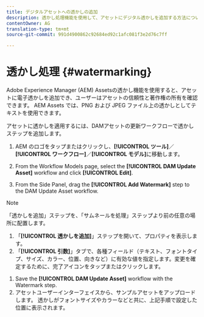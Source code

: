 ```yaml
---
title: デジタルアセットへの透かしの追加
description: 透かし処理機能を使用して、アセットにデジタル透かしを追加する方法について説明します。
contentOwner: AG
translation-type: tm+mt
source-git-commit: 991d4900862c92684ed92c1afc081f3e2d76c7ff

---
```



# 透かし処理 {#watermarking}

Adobe Experience Manager (AEM) Assetsの透かし機能を使用すると、アセットに電子透かしを追加でき、ユーザーはアセットの信頼性と著作権の所有を確認できます。 AEM Assets では、PNG および JPEG ファイル上の透かしとしてテキストを使用できます。

アセットに透かしを適用するには、DAMアセットの更新ワークフローで透かしステップを追加します。

1. AEM のロゴをタップまたはクリックし、**[!UICONTROL ツール]**／**[!UICONTROL ワークフロー]**／**[!UICONTROL モデル]**&#x200B;に移動します。
1. From the Workflow Models page, select the **[!UICONTROL DAM Update Asset]** workflow and click **[!UICONTROL Edit]**.

1. From the Side Panel, drag the **[!UICONTROL Add Watermark]** step to the DAM Update Asset workflow.

<!--  ![Darg add watermark step in the DAM update asset workflow](assets/add_watermark_step_aem_assets.png) -->

>[!NOTE]
>
>「透かしを追加」ステップを、「サムネールを処理」ステップより前の任意の場所に配置します。

1. 「**[!UICONTROL 透かしを追加]**」ステップを開いて、プロパティを表示します。
1. 「**[!UICONTROL 引数]**」タブで、各種フィールド（テキスト、フォントタイプ、サイズ、カラー、位置、向きなど）に有効な値を指定します。変更を確定するために、完了アイコンをタップまたはクリックします。

<!--   ![Provide the arguments in the add watermark step in Assets](assets/arguments_add_watermark_aem_assets.png) -->

1. Save the **[!UICONTROL DAM Update Asset]** workflow with the Watermark step.
1. アセットユーザーインターフェイスから、サンプルアセットをアップロードします。 透かしがフォントサイズやカラーなどと共に、上記手順で設定した位置に表示されます。
